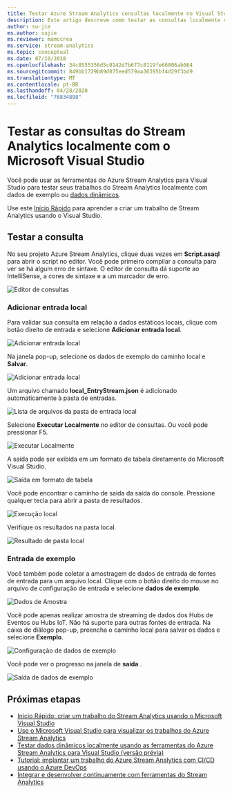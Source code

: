 ```yaml
---
title: Testar Azure Stream Analytics consultas localmente no Visual Studio
description: Este artigo descreve como testar as consultas localmente com as Ferramentas do Azure Stream Analytics para o Microsoft Visual Studio.
author: su-jie
ms.author: sujie
ms.reviewer: mamccrea
ms.service: stream-analytics
ms.topic: conceptual
ms.date: 07/10/2018
ms.openlocfilehash: 34c8555356d5c0142d7b677c8119fe66806ab064
ms.sourcegitcommit: 849bb1729b89d075eed579aa36395bf4d29f3bd9
ms.translationtype: MT
ms.contentlocale: pt-BR
ms.lasthandoff: 04/28/2020
ms.locfileid: "76834898"
---
```

# <a name="test-stream-analytics-queries-locally-with-visual-studio"></a>Testar as consultas do Stream Analytics localmente com o Microsoft Visual Studio

Você pode usar as ferramentas do Azure Stream Analytics para Visual Studio para testar seus trabalhos do Stream Analytics localmente com dados de exemplo ou [dados dinâmicos](stream-analytics-live-data-local-testing.md). 

Use este [Início Rápido](stream-analytics-quick-create-vs.md) para aprender a criar um trabalho de Stream Analytics usando o Visual Studio.

## <a name="test-your-query"></a>Testar a consulta

No seu projeto Azure Stream Analytics, clique duas vezes em **Script.asaql** para abrir o script no editor. Você pode primeiro compilar a consulta para ver se há algum erro de sintaxe. O editor de consulta dá suporte ao IntelliSense, a cores de sintaxe e a um marcador de erro.

![Editor de consultas](./media/stream-analytics-vs-tools-local-run/stream-analytics-tools-for-vs-query-01.png)
 
### <a name="add-local-input"></a>Adicionar entrada local

Para validar sua consulta em relação a dados estáticos locais, clique com botão direito de entrada e selecione **Adicionar entrada local**.
   
![Adicionar entrada local](./media/stream-analytics-vs-tools-local-run/stream-analytics-tools-for-vs-add-local-input-01.png)
   
Na janela pop-up, selecione os dados de exemplo do caminho local e **Salvar**.
   
![Adicionar entrada local](./media/stream-analytics-vs-tools-local-run/stream-analytics-tools-for-vs-add-local-input-02.png)
   
Um arquivo chamado **local_EntryStream.json** é adicionado automaticamente à pasta de entradas.
   
![Lista de arquivos da pasta de entrada local](./media/stream-analytics-vs-tools-local-run/stream-analytics-tools-for-vs-add-local-input-03.png)
   
Selecione **Executar Localmente** no editor de consultas. Ou você pode pressionar F5.
   
![Executar Localmente](./media/stream-analytics-vs-tools-local-run/stream-analytics-tools-for-vs-local-run-01.png)
   
A saída pode ser exibida em um formato de tabela diretamente do Microsoft Visual Studio.

![Saída em formato de tabela](./media/stream-analytics-vs-tools-local-run/stream-analytics-for-vs-local-result.png)

Você pode encontrar o caminho de saída da saída do console. Pressione qualquer tecla para abrir a pasta de resultados.
   
![Execução local](./media/stream-analytics-vs-tools-local-run/stream-analytics-tools-for-vs-local-run-02.png)
   
Verifique os resultados na pasta local.
   
![Resultado de pasta local](./media/stream-analytics-vs-tools-local-run/stream-analytics-tools-for-vs-local-run-03.png)
   

### <a name="sample-input"></a>Entrada de exemplo
Você também pode coletar a amostragem de dados de entrada de fontes de entrada para um arquivo local. Clique com o botão direito do mouse no arquivo de configuração de entrada e selecione **dados de exemplo**. 

![Dados de Amostra](./media/stream-analytics-vs-tools-local-run/stream-analytics-tools-for-vs-sample-data-01.png)

Você pode apenas realizar amostra de streaming de dados dos Hubs de Eventos ou Hubs IoT. Não há suporte para outras fontes de entrada. Na caixa de diálogo pop-up, preencha o caminho local para salvar os dados e selecione **Exemplo**.

![Configuração de dados de exemplo](./media/stream-analytics-vs-tools-local-run/stream-analytics-tools-for-vs-sample-data-02.png)
 
Você pode ver o progresso na janela de **saída** . 

![Saída de dados de exemplo](./media/stream-analytics-vs-tools-local-run/stream-analytics-tools-for-vs-sample-data-03.png)

## <a name="next-steps"></a>Próximas etapas

* [Início Rápido: criar um trabalho do Stream Analytics usando o Microsoft Visual Studio](stream-analytics-quick-create-vs.md)
* [Use o Microsoft Visual Studio para visualizar os trabalhos do Azure Stream Analytics](stream-analytics-vs-tools.md)
* [Testar dados dinâmicos localmente usando as ferramentas do Azure Stream Analytics para Visual Studio (versão prévia)](stream-analytics-live-data-local-testing.md)
* [Tutorial: implantar um trabalho do Azure Stream Analytics com CI/CD usando o Azure DevOps](stream-analytics-tools-visual-studio-cicd-vsts.md)
* [Integrar e desenvolver continuamente com ferramentas do Stream Analytics](stream-analytics-tools-for-visual-studio-cicd.md)
